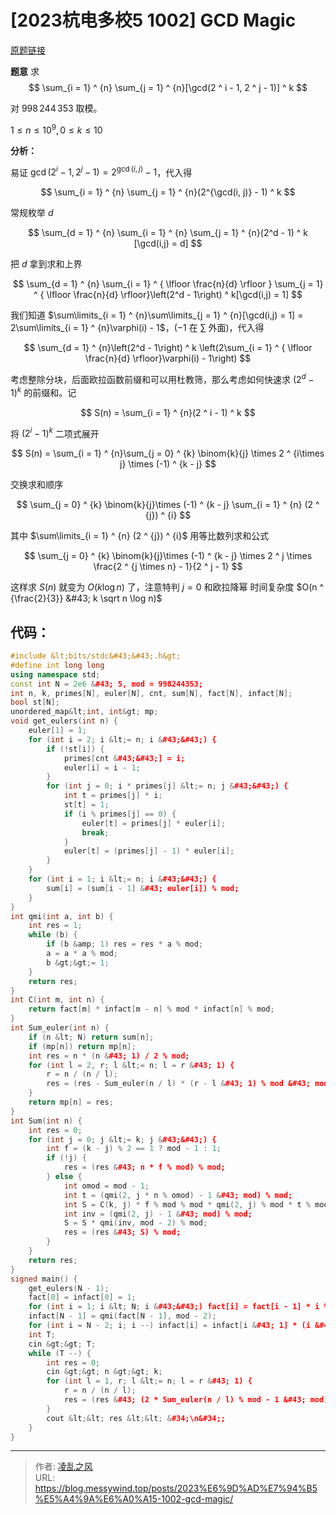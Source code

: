 # [2023杭电多校5 1002] GCD Magic


[原题链接](https://acm.hdu.edu.cn/showproblem.php?pid=7325)

**题意**
求
$$
\sum_{i = 1} ^ {n} \sum_{j = 1} ^ {n}[\gcd(2 ^ i - 1, 2 ^ j - 1)] ^ k
$$

对 $998\,244\,353$ 取模。

$1 \le n \le 10 ^ 9, 0 \le k \le 10$

**分析：**

易证 $\gcd(2 ^ i - 1, 2 ^ j - 1) = 2 ^ {\gcd(i, j)} - 1$，代入得

$$
\sum_{i = 1} ^ {n} \sum_{j = 1} ^ {n}(2^{\gcd(i, j)} - 1) ^ k
$$

常规枚举 $d$

$$
\sum_{d = 1} ^ {n} \sum_{i = 1} ^ {n} \sum_{j = 1} ^ {n}(2^d - 1) ^ k [\gcd(i,j) = d]
$$

把 $d$ 拿到求和上界

$$
\sum_{d = 1} ^ {n} \sum_{i = 1} ^ { \lfloor \frac{n}{d} \rfloor } \sum_{j = 1} ^ { \lfloor \frac{n}{d} \rfloor}\left(2^d - 1\right) ^ k[\gcd(i,j) = 1]
$$

我们知道 $\sum\limits_{i = 1} ^ {n}\sum\limits_{j = 1} ^ {n}[\gcd(i,j) = 1] = 2\sum\limits_{i = 1} ^ {n}\varphi(i) - 1$，($-1$ 在 $\sum$ 外面)，代入得

$$
\sum_{d = 1} ^ {n}\left(2^d - 1\right) ^ k \left(2\sum_{i = 1} ^ { \lfloor \frac{n}{d} \rfloor}\varphi(i) - 1\right)
$$

考虑整除分块，后面欧拉函数前缀和可以用杜教筛，那么考虑如何快速求 $\left(2^d - 1\right) ^ k$ 的前缀和。记

$$
S(n) = \sum_{i = 1} ^ {n}(2 ^ i - 1) ^ k 
$$

将 $\left(2^i - 1\right) ^ k$ 二项式展开

$$
S(n) = \sum_{i = 1} ^ {n}\sum_{j = 0} ^ {k} \binom{k}{j} \times 2 ^ {i\times j} \times (-1) ^ {k - j}
$$

交换求和顺序

$$
\sum_{j = 0} ^ {k} \binom{k}{j}\times (-1) ^ {k - j} \sum_{i = 1} ^ {n}  (2 ^ {j}) ^ {i}
$$

其中 $\sum\limits_{i = 1} ^ {n}  (2 ^ {j}) ^ {i}$ 用等比数列求和公式

$$
\sum_{j = 0} ^ {k} \binom{k}{j}\times (-1) ^ {k - j} \times 2 ^ j \times \frac{2 ^ {j \times n} - 1}{2 ^ j - 1}
$$

这样求 $S(n)$ 就变为 $O(k \log n)$ 了，注意特判 $j = 0$ 和欧拉降幂
时间复杂度 $O(n ^ {\frac{2}{3}} &#43; k \sqrt n \log n)$
## 代码：
```cpp
#include &lt;bits/stdc&#43;&#43;.h&gt;
#define int long long
using namespace std;
const int N = 2e6 &#43; 5, mod = 998244353;
int n, k, primes[N], euler[N], cnt, sum[N], fact[N], infact[N];
bool st[N];
unordered_map&lt;int, int&gt; mp;
void get_eulers(int n) {
    euler[1] = 1;
    for (int i = 2; i &lt;= n; i &#43;&#43;) {
        if (!st[i]) {
            primes[cnt &#43;&#43;] = i;
            euler[i] = i - 1;
        }
        for (int j = 0; i * primes[j] &lt;= n; j &#43;&#43;) {
            int t = primes[j] * i;
            st[t] = 1;
            if (i % primes[j] == 0) {
                euler[t] = primes[j] * euler[i];
                break;
            }
            euler[t] = (primes[j] - 1) * euler[i];
        }
    }
    for (int i = 1; i &lt;= n; i &#43;&#43;) {
        sum[i] = (sum[i - 1] &#43; euler[i]) % mod;
    }
}
int qmi(int a, int b) {
    int res = 1;
    while (b) {
        if (b &amp; 1) res = res * a % mod;
        a = a * a % mod;
        b &gt;&gt;= 1;
    }
    return res;
}
int C(int m, int n) {
    return fact[m] * infact[m - n] % mod * infact[n] % mod;
}
int Sum_euler(int n) {
    if (n &lt; N) return sum[n];
    if (mp[n]) return mp[n];
    int res = n * (n &#43; 1) / 2 % mod;
    for (int l = 2, r; l &lt;= n; l = r &#43; 1) {
        r = n / (n / l);
        res = (res - Sum_euler(n / l) * (r - l &#43; 1) % mod &#43; mod) % mod;
    }
    return mp[n] = res;
}
int Sum(int n) {
    int res = 0;
    for (int j = 0; j &lt;= k; j &#43;&#43;) {
        int f = (k - j) % 2 == 1 ? mod - 1 : 1;
        if (!j) {
            res = (res &#43; n * f % mod) % mod;
        } else {
            int omod = mod - 1;
            int t = (qmi(2, j * n % omod) - 1 &#43; mod) % mod;
            int S = C(k, j) * f % mod % mod * qmi(2, j) % mod * t % mod;
            int inv = (qmi(2, j) - 1 &#43; mod) % mod;
            S = S * qmi(inv, mod - 2) % mod;
            res = (res &#43; S) % mod;
        }
    }
    return res;
}
signed main() {
    get_eulers(N - 1);
    fact[0] = infact[0] = 1;
    for (int i = 1; i &lt; N; i &#43;&#43;) fact[i] = fact[i - 1] * i % mod;
    infact[N - 1] = qmi(fact[N - 1], mod - 2);
    for (int i = N - 2; i; i --) infact[i] = infact[i &#43; 1] * (i &#43; 1) % mod;
    int T;
    cin &gt;&gt; T;
    while (T --) {
        int res = 0;
        cin &gt;&gt; n &gt;&gt; k;
        for (int l = 1, r; l &lt;= n; l = r &#43; 1) {
            r = n / (n / l);
            res = (res &#43; (2 * Sum_euler(n / l) % mod - 1 &#43; mod) % mod * (Sum(r) - Sum(l - 1) &#43; mod) % mod) % mod;
        }
        cout &lt;&lt; res &lt;&lt; &#34;\n&#34;;
    }
}
```

---

> 作者: [凌乱之风](https://github.com/messywind)  
> URL: https://blog.messywind.top/posts/2023%E6%9D%AD%E7%94%B5%E5%A4%9A%E6%A0%A15-1002-gcd-magic/  

